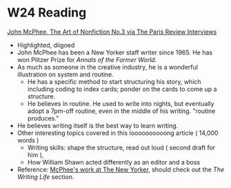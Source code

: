 # W24 Reading
[John McPhee, The Art of Nonfiction No.3 via The Paris Review Interviews](http://www.theparisreview.org/interviews/5997/the-art-of-nonfiction-no-3-john-mcphee)

- Highlighted, diigoed
- John McPhee has been a New Yorker staff writer since 1965. He has won Plitzer Prize for *Annals of the Former World*.
- As much as someone in the creative industry, he is a wonderful illustration on system and routine.
	- He has a specific method to start structuring his story, which including coding to index cards; ponder on the cards to come up a structure.
	- He believes in routine. He used to write into nights, but eventually adopt a 7pm-off routine, even in the middle of his writing. "routine produces." 
- He believes writing itself is the best way to learn writing.  
- Other interesting topics covered in this loooooooooong article ( 14,000 words )
	- Writing skills: shape the structure, read out loud ( second draft for him ), 
	- How William Shawn acted differently as an editor and a boss
- Reference: [McPhee's work at The New Yorker](http://www.newyorker.com/contributors/john-mcphee), should check out the *The Writing Life* section.





